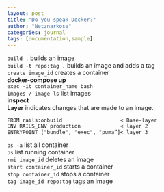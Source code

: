 ```yaml
---
layout: post
title: "Do you speak Docker?"
author: "Netznarkose"
categories: journal
tags: [documentation,sample]
---
```


`build .`  builds an image  
`build -t repo:tag .`  builds an image and adds a tag  
`create image_id` creates a container  
**docker-compose up**  
`exec -it container_name bash`  
`images / image ls` list images  
**inspect**  
**Layer** indicates changes that are made to an image.
```
FROM rails:onbuild                   < Base-layer
ENV RAILS_ENV production             < layer 2
ENTRYPOINT ["bundle", "exec", "puma”]< layer 3
```
`ps -a` list all container  
`ps` list running container  
`rmi image_id` deletes an image  
`start container_id` starts a container  
`stop container_id` stops a container  
`tag image_id repo:tag` tags an image    

